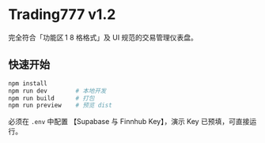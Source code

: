# Trading777 v1.2

完全符合「功能区 1 8 格格式」及 UI 规范的交易管理仪表盘。

## 快速开始

```bash
npm install
npm run dev        # 本地开发
npm run build      # 打包
npm run preview    # 预览 dist
```

必须在 `.env` 中配置 【Supabase 与 Finnhub Key】，演示 Key 已预填，可直接运行。
